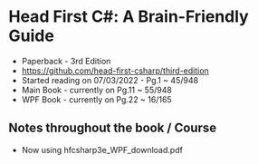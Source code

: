 # Head First C#: A Brain-Friendly Guide

- Paperback - 3rd Edition
- https://github.com/head-first-csharp/third-edition
- Started reading on 07/03/2022 - Pg.1 ~ 45/948
- Main Book - currently on Pg.11 ~ 55/948
- WPF Book  - currently on Pg.22 ~ 16/165

## Notes throughout the book / Course

 - Now using hfcsharp3e_WPF_download.pdf
